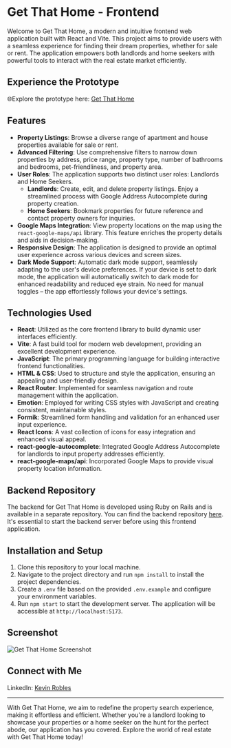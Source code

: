 # Get That Home - Frontend

Welcome to Get That Home, a modern and intuitive frontend web application built with React and Vite. This project aims to provide users with a seamless experience for finding their dream properties, whether for sale or rent. The application empowers both landlords and home seekers with powerful tools to interact with the real estate market efficiently.

## Experience the Prototype

🌐Explore the prototype here: [Get That Home](https://get-that-home.netlify.app)

## Features

- **Property Listings**: Browse a diverse range of apartment and house properties available for sale or rent.
- **Advanced Filtering**: Use comprehensive filters to narrow down properties by address, price range, property type, number of bathrooms and bedrooms, pet-friendliness, and property area.
- **User Roles**: The application supports two distinct user roles: Landlords and Home Seekers.
  - **Landlords**: Create, edit, and delete property listings. Enjoy a streamlined process with Google Address Autocomplete during property creation.
  - **Home Seekers**: Bookmark properties for future reference and contact property owners for inquiries.
- **Google Maps Integration**: View property locations on the map using the `react-google-maps/api` library. This feature enriches the property details and aids in decision-making.
- **Responsive Design**: The application is designed to provide an optimal user experience across various devices and screen sizes.
- **Dark Mode Support**: Automatic dark mode support, seamlessly adapting to the user's device preferences. If your device is set to dark mode, the application will automatically switch to dark mode for enhanced readability and reduced eye strain. No need for manual toggles – the app effortlessly follows your device's settings.

## Technologies Used

- **React**: Utilized as the core frontend library to build dynamic user interfaces efficiently.
- **Vite**: A fast build tool for modern web development, providing an excellent development experience.
- **JavaScript**: The primary programming language for building interactive frontend functionalities.
- **HTML & CSS**: Used to structure and style the application, ensuring an appealing and user-friendly design.
- **React Router**: Implemented for seamless navigation and route management within the application.
- **Emotion**: Employed for writing CSS styles with JavaScript and creating consistent, maintainable styles.
- **Formik**: Streamlined form handling and validation for an enhanced user input experience.
- **React Icons**: A vast collection of icons for easy integration and enhanced visual appeal.
- **react-google-autocomplete**: Integrated Google Address Autocomplete for landlords to input property addresses efficiently.
- **react-google-maps/api**: Incorporated Google Maps to provide visual property location information.

## Backend Repository

The backend for Get That Home is developed using Ruby on Rails and is available in a separate repository. You can find the backend repository [here](https://github.com/kevinronu/get-that-home-api). It's essential to start the backend server before using this frontend application.

## Installation and Setup

1. Clone this repository to your local machine.
2. Navigate to the project directory and run `npm install` to install the project dependencies.
3. Create a `.env` file based on the provided `.env.example` and configure your environment variables.
4. Run `npm start` to start the development server. The application will be accessible at `http://localhost:5173`.

## Screenshot

![Get That Home Screenshot](https://i.imgur.com/Goneo4S.png)

## Connect with Me

LinkedIn: [Kevin Robles](https://www.linkedin.com/in/kevinronu/)

---

With Get That Home, we aim to redefine the property search experience, making it effortless and efficient. Whether you're a landlord looking to showcase your properties or a home seeker on the hunt for the perfect abode, our application has you covered. Explore the world of real estate with Get That Home today!
